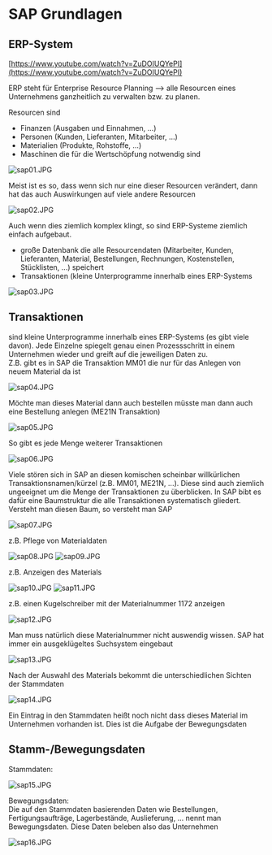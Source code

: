 # SAP Grundlagen

## ERP-System

[https://www.youtube.com/watch?v=ZuDOIUQYePI](https://www.youtube.com/watch?v=ZuDOIUQYePI)

ERP steht für Enterprise Resource Planning --> alle Resourcen eines Unternehmens ganzheitlich zu verwalten
bzw. zu planen.

Resourcen sind
- Finanzen (Ausgaben und Einnahmen, ...)
- Personen (Kunden, Lieferanten, Mitarbeiter, ...)
- Materialien (Produkte, Rohstoffe, ...)
- Maschinen die für die Wertschöpfung notwendig sind

![sap01.JPG](pictures/sap01.JPG)

Meist ist es so, dass wenn sich nur eine dieser Resourcen verändert, dann hat das auch Auswirkungen auf viele andere Resourcen

![sap02.JPG](pictures/sap02.JPG)

Auch wenn dies ziemlich komplex klingt, so sind ERP-Systeme ziemlich einfach aufgebaut.
- große Datenbank die alle Resourcendaten (Mitarbeiter, Kunden, Lieferanten, Material, Bestellungen, Rechnungen, Kostenstellen,
  Stücklisten, ...)  speichert
- Transaktionen (kleine Unterprogramme innerhalb eines ERP-Systems

![sap03.JPG](pictures/sap03.JPG)

## Transaktionen

sind kleine Unterprogramme innerhalb eines ERP-Systems (es gibt viele davon). Jede Einzelne spiegelt
genau einen Prozessschritt in einem Unternehmen wieder und greift auf die jeweiligen Daten zu.<br>
Z.B. gibt es in SAP die Transaktion MM01 die nur für das Anlegen von neuem Material da ist

![sap04.JPG](pictures/sap04.JPG)

Möchte man dieses Material dann auch bestellen müsste man dann auch eine Bestellung anlegen (ME21N Transaktion)

![sap05.JPG](pictures/sap05.JPG)

So gibt es jede Menge weiterer Transaktionen

![sap06.JPG](pictures/sap06.JPG)

Viele stören sich in SAP an diesen komischen scheinbar willkürlichen Transaktionsnamen/kürzel (z.B. MM01, ME21N, ...).
Diese sind auch ziemlich ungeeignet um die Menge der Transaktionen zu überblicken. In SAP bibt es dafür eine Baumstruktur
die alle Transaktionen systematisch gliedert. Versteht man diesen Baum, so versteht man SAP

![sap07.JPG](pictures/sap07.JPG)

z.B. Pflege von Materialdaten

![sap08.JPG](pictures/sap08.JPG)
![sap09.JPG](pictures/sap09.JPG)

z.B. Anzeigen des Materials

![sap10.JPG](pictures/sap10.JPG)
![sap11.JPG](pictures/sap11.JPG)

z.B. einen Kugelschreiber mit der Materialnummer 1172 anzeigen

![sap12.JPG](pictures/sap12.JPG)

Man muss natürlich diese Materialnummer nicht auswendig wissen. SAP hat immer ein ausgeklügeltes Suchsystem eingebaut

![sap13.JPG](pictures/sap13.JPG)

Nach der Auswahl des Materials bekommt die unterschiedlichen Sichten der Stammdaten

![sap14.JPG](pictures/sap14.JPG)

Ein Eintrag in den Stammdaten heißt noch nicht dass dieses Material im Unternehmen vorhanden ist. Dies ist die Aufgabe
der Bewegungsdaten 

## Stamm-/Bewegungsdaten

Stammdaten:

![sap15.JPG](pictures/sap15.JPG)

Bewegungsdaten:<br>
Die auf den Stammdaten basierenden Daten wie Bestellungen, Fertigungsaufträge, Lagerbestände, Auslieferung, ...
nennt man Bewegungsdaten. Diese Daten beleben also das Unternehmen

![sap16.JPG](pictures/sap16.JPG)
